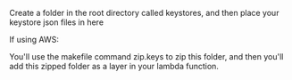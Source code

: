 
Create a folder in the root directory called keystores, and then place your keystore json files in here

If using AWS:

You'll use the makefile command zip.keys to zip this folder, and then you'll add this zipped folder as 
a layer in your lambda function.
